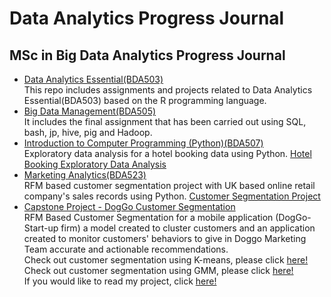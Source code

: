 # Data Analytics Progress Journal
## MSc in Big Data Analytics Progress Journal
- [Data Analytics Essential(BDA503)](https://pjournal.github.io/mef04-baykano/)<br />
This repo includes assignments and projects related to Data Analytics Essential(BDA503) based on the R programming language.
- [Big Data Management(BDA505)](BigDataFinal_OzanBarisBaykan.html)<br />
It includes the final assignment that has been carried out using SQL, bash, jp, hive, pig and Hadoop.
- [Introduction to Computer Programming (Python)(BDA507)](HotelBookingExploratoryDataAnalysis.html)<br />
Exploratory data analysis for a hotel booking data using Python.
[Hotel Booking Exploratory Data Analysis](HotelBookingExploratoryDataAnalysis.html)
- [Marketing Analytics(BDA523)](MarketingAnalytics/Project_Marketing_Analytics.html)<br />
RFM based customer segmentation project with UK based online retail company's sales records using Python.
[Customer Segmentation Project](MarketingAnalytics/Project_Marketing_Analytics.html)
- [Capstone Project - DogGo Customer Segmentation](CapstoneProject_DogGoCustomerSegmentation/DogGoCustomerSegmentation.html)<br />
RFM Based Customer Segmentation for a mobile application (DogGo- Start-up firm) a model created to cluster customers and an application created to monitor customers' behaviors to give in Doggo Marketing Team accurate and actionable recommendations.<br />
Check out customer segmentation using K-means, please click [here!](CapstoneProject_DogGoCustomerSegmentation/DogGoCustomerSegmentation.ipynb)<br />
Check out customer segmentation using GMM, please click [here!](CapstoneProject_DogGoCustomerSegmentation/DogGoCustomerSegmentation_tenure_wo_frequency_GMM_spherical_MinMax_BoxCox(050621).ipynb)<br />
If you would like to read my project, click [here!](CapstoneProject_DogGoCustomerSegmentation/BDA_Capstone_Project.pdf)
